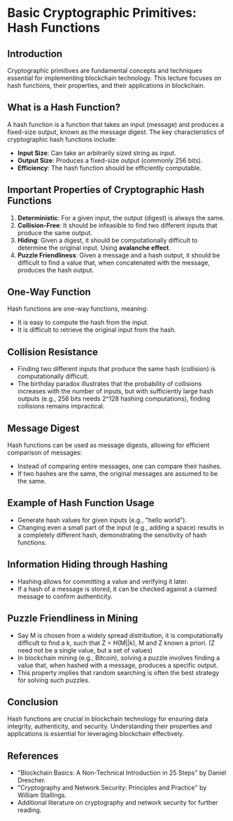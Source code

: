 # Basic Cryptographic Primitives: Hash Functions

## Introduction
Cryptographic primitives are fundamental concepts and techniques essential for implementing blockchain technology. This lecture focuses on hash functions, their properties, and their applications in blockchain.

## What is a Hash Function?
A hash function is a function that takes an input (message) and produces a fixed-size output, known as the message digest. The key characteristics of cryptographic hash functions include:

- **Input Size**: Can take an arbitrarily sized string as input.
- **Output Size**: Produces a fixed-size output (commonly 256 bits).
- **Efficiency**: The hash function should be efficiently computable.

## Important Properties of Cryptographic Hash Functions
1. **Deterministic**: For a given input, the output (digest) is always the same.
2. **Collision-Free**: It should be infeasible to find two different inputs that produce the same output.
3. **Hiding**: Given a digest, it should be computationally difficult to determine the original input. Using **avalanche effect**.
4. **Puzzle Friendliness**: Given a message and a hash output, it should be difficult to find a value that, when concatenated with the message, produces the hash output.

## One-Way Function
Hash functions are one-way functions, meaning:
- It is easy to compute the hash from the input.
- It is difficult to retrieve the original input from the hash.

## Collision Resistance
- Finding two different inputs that produce the same hash (collision) is computationally difficult.
- The birthday paradox illustrates that the probability of collisions increases with the number of inputs, but with sufficiently large hash outputs (e.g., 256 bits needs 2^128 hashing computations), finding collisions remains impractical.

## Message Digest
Hash functions can be used as message digests, allowing for efficient comparison of messages:
- Instead of comparing entire messages, one can compare their hashes.
- If two hashes are the same, the original messages are assumed to be the same.

## Example of Hash Function Usage
- Generate hash values for given inputs (e.g., "hello world").
- Changing even a small part of the input (e.g., adding a space) results in a completely different hash, demonstrating the sensitivity of hash functions.

## Information Hiding through Hashing
- Hashing allows for committing a value and verifying it later.
- If a hash of a message is stored, it can be checked against a claimed message to confirm authenticity.

## Puzzle Friendliness in Mining
- Say M is chosen from a widely spread distribution, it is computationally difficult to find a k, such that Z = H(M||k), M and Z known a priori. (Z need not be a single value, but a set of values)
- In blockchain mining (e.g., Bitcoin), solving a puzzle involves finding a value that, when hashed with a message, produces a specific output.
- This property implies that random searching is often the best strategy for solving such puzzles.

## Conclusion
Hash functions are crucial in blockchain technology for ensuring data integrity, authenticity, and security. Understanding their properties and applications is essential for leveraging blockchain effectively.

## References
- "Blockchain Basics: A Non-Technical Introduction in 25 Steps" by Daniel Drescher.
- "Cryptography and Network Security: Principles and Practice" by William Stallings.
- Additional literature on cryptography and network security for further reading.
